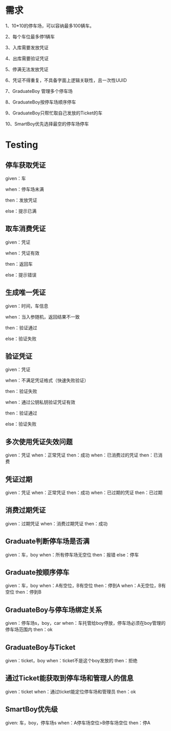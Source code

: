 # 需求
1、10*10的停车场，可以容纳最多100辆车。

2、每个车位最多停1辆车

3、入库需要发放凭证

4、出库需要验证凭证

5、停满无法发放凭证

6、凭证不得重复，不具备字面上逻辑关联性，且一次性UUID

7、GraduateBoy 管理多个停车场

8、GraduateBoy按停车场顺序停车

9、GraduateBoy只帮忙取自己发放的Ticket的车

10、SmartBoy优先选择最空的停车场停车

# Testing
## 停车获取凭证
given：车

when：停车场未满

then：发放凭证

else：提示已满
## 取车消费凭证
given：凭证

when：凭证有效

then：返回车

else：提示错误
## 生成唯一凭证
given：时间，车信息

when：当入参随机，返回结果不一致

then：验证通过

else：验证失败
## 验证凭证
given：凭证

when：不满足凭证格式（快速失败验证）

then：验证失败

when：通过公钥私钥验证凭证有效

then：验证通过

else：验证失败

## 多次使用凭证失效问题
given：凭证
when：正常凭证
then：成功
when：已消费过的凭证
then：已消费
## 凭证过期
given：凭证
when：正常凭证
then：成功
when：已过期的凭证
then：已过期
## 消费过期凭证
given：过期凭证
when：消费过期凭证
then：成功

## Graduate判断停车场是否满
given：车，boy
when：所有停车场无空位
then：报错
else：停车

## Graduate按顺序停车
given：车，boy
when：A有空位，B有空位
then：停到A
when：A无空位，B有空位
then：停到B

## GraduateBoy与停车场绑定关系
given：停车场s，boy，car
when：车托管给boy停放，停车场必须在boy管理的停车场范围内
then：ok

## GraduateBoy与Ticket
given：ticket，boy
when：ticket不是这个boy发放的
then：拒绝

## 通过Ticket能获取到停车场和管理人的信息
given：ticket
when：通过ticket能定位停车场和管理员
then：ok

## SmartBoy优先级
given: 车，boy，停车场s
when：A停车场空位>B停车场空位
then：停A